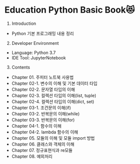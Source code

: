 # Education Python Basic Book:heart_eyes_cat:
1. Introduction
 - Python 기본 프로그래밍 내용 정리
 
2. Developer Environment
 - Language: Python 3.7
 - IDE Tool: JupyterNotebook
 
3. Contents
  - Chapter 01. 주피터 노트북 사용법
  - Chapter 02-1. 변수의 이해 및 기본 데이터 타입
  - Chapter 02-2. 문자열 타입의 이해
  - Chapter 02-3. 컬렉션 타입의 이해(list, tuple)
  - Chapter 02-4. 컬렉션 타입의 이해(dict, set)
  - Chapter 03-1. 조건문의 이해(if)
  - Chapter 03-2. 반복문의 이해(while)
  - Chapter 03-3. 반복문의 이해(for)
  - Chapter 04-1. 함수의 이해
  - Chapter 04-2. lambda 함수의 이해
  - Chapter 05. 모듈의 이해 및 모듈 import 방법
  - Chapter 06. 클래스와 객체의 이해
  - Chapter 07. 정규표현식과 re모듈
  - Chapter 08. 예외처리
